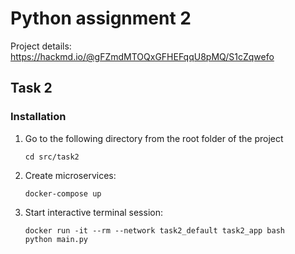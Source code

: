 # Python assignment 2

Project details:
https://hackmd.io/@gFZmdMTOQxGFHEFqqU8pMQ/S1cZqwefo

## Task 2

### Installation

1. Go to the following directory from the root folder of the project

   ```shell
   cd src/task2
   ```

2. Create microservices:

   ```shell
   docker-compose up
   ```

3. Start interactive terminal session:

   ```shell
   docker run -it --rm --network task2_default task2_app bash
   python main.py
   ```
